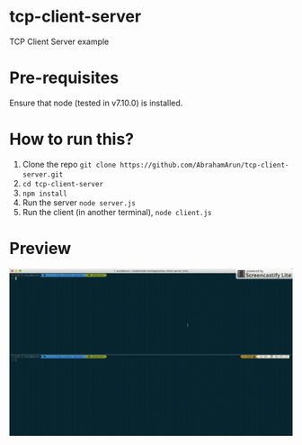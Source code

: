# tcp-client-server
TCP Client Server example

# Pre-requisites
Ensure that node (tested in v7.10.0) is installed.

# How to run this?
1. Clone the repo `git clone https://github.com/AbrahamArun/tcp-client-server.git`
2. `cd tcp-client-server`
3. `npm install`
4. Run the server `node server.js`
5. Run the client (in another terminal), `node client.js`


# Preview
![preview](./preview-sample.gif)
